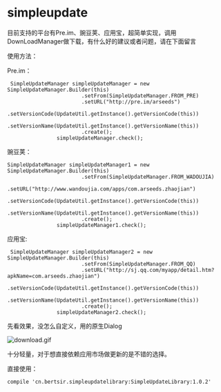 # simpleupdate
目前支持的平台有Pre.im、豌豆荚、应用宝，超简单实现，调用DownLoadManager做下载，有什么好的建议或者问题，请在下面留言

使用方法：

Pre.im：
```
 SimpleUpdateManager simpleUpdateManager = new SimpleUpdateManager.Builder(this)
                        .setFrom(SimpleUpdateManager.FROM_PRE)
                        .setURL("http://pre.im/arseeds")
                        .setVersionCode(UpdateUtil.getInstance().getVersionCode(this))
                        .setVersionName(UpdateUtil.getInstance().getVersionName(this))
                        .create();
                simpleUpdateManager.check();
````

豌豆荚：

````
SimpleUpdateManager simpleUpdateManager1 = new SimpleUpdateManager.Builder(this)
                        .setFrom(SimpleUpdateManager.FROM_WADOUJIA)
                        .setURL("http://www.wandoujia.com/apps/com.arseeds.zhaojian")
                        .setVersionCode(UpdateUtil.getInstance().getVersionCode(this))
                        .setVersionName(UpdateUtil.getInstance().getVersionName(this))
                        .create();
                simpleUpdateManager1.check();
````

应用宝:

````
 SimpleUpdateManager simpleUpdateManager2 = new SimpleUpdateManager.Builder(this)
                        .setFrom(SimpleUpdateManager.FROM_QQ)
                        .setURL("http://sj.qq.com/myapp/detail.htm?apkName=com.arseeds.zhaojian")
                        .setVersionCode(UpdateUtil.getInstance().getVersionCode(this))
                        .setVersionName(UpdateUtil.getInstance().getVersionName(this))
                        .create();
                simpleUpdateManager2.check();
````

先看效果，没怎么自定义，用的原生Dialog


![download.gif](http://upload-images.jianshu.io/upload_images/3029020-21d8fbd0425e1a90.gif?imageMogr2/auto-orient/strip)

十分轻量，对于想直接依赖应用市场做更新的是不错的选择。

直接使用：
````
compile 'cn.bertsir.simpleupdatelibrary:SimpleUpdateLibrary:1.0.2'
````
